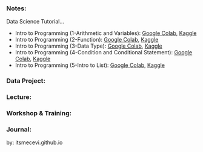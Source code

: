 ### Notes:
Data Science Tutorial...

* Intro to Programming (1-Arithmetic and Variables): [Google Colab](), [Kaggle]()
* Intro to Programming (2-Function): [Google Colab](), [Kaggle]()
* Intro to Programming (3-Data Type): [Google Colab](), [Kaggle]()
* Intro to Programming (4-Condition and Conditional Statement): [Google Colab](), [Kaggle]()
* Intro to Programming (5-Intro to List): [Google Colab](), [Kaggle]()


### Data Project:

### Lecture:

### Workshop & Training:

### Journal:

by: itsmecevi.github.io


